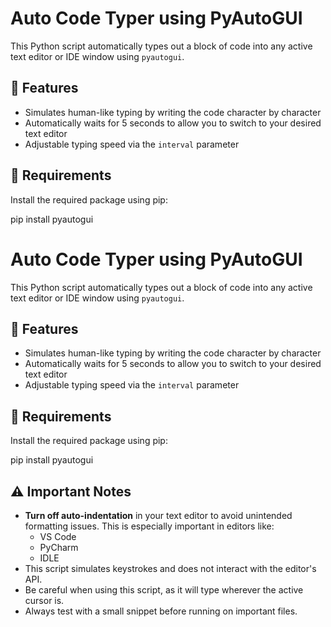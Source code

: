 # Auto Code Typer using PyAutoGUI

This Python script automatically types out a block of code into any active text editor or IDE window using `pyautogui`.

## 🚀 Features
- Simulates human-like typing by writing the code character by character
- Automatically waits for 5 seconds to allow you to switch to your desired text editor
- Adjustable typing speed via the `interval` parameter

## 🔧 Requirements

Install the required package using pip:

pip install pyautogui
# Auto Code Typer using PyAutoGUI

This Python script automatically types out a block of code into any active text editor or IDE window using `pyautogui`.

## 🚀 Features
- Simulates human-like typing by writing the code character by character
- Automatically waits for 5 seconds to allow you to switch to your desired text editor
- Adjustable typing speed via the `interval` parameter

## 🔧 Requirements

Install the required package using pip:


pip install pyautogui


## ⚠️ Important Notes

- **Turn off auto-indentation** in your text editor to avoid unintended formatting issues. This is especially important in editors like:
  - VS Code
  - PyCharm
  - IDLE
- This script simulates keystrokes and does not interact with the editor's API.
- Be careful when using this script, as it will type wherever the active cursor is.
- Always test with a small snippet before running on important files.
